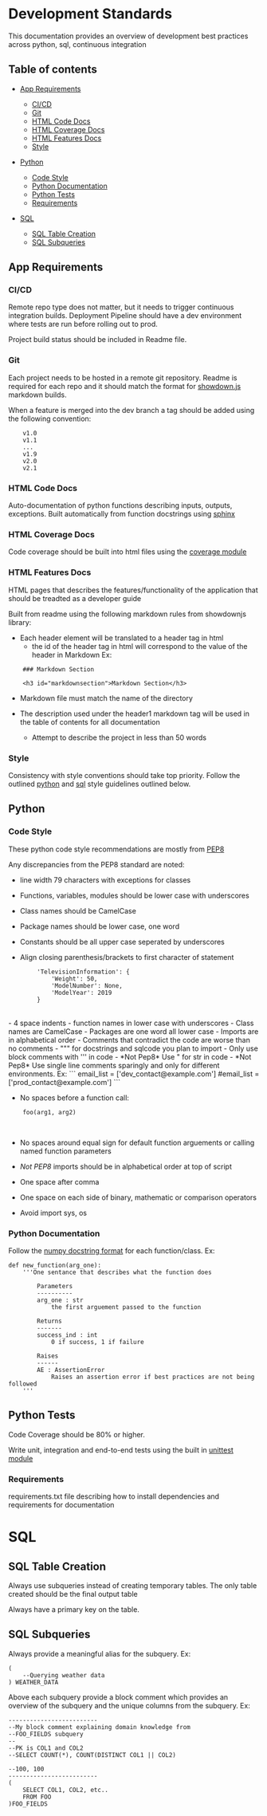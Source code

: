 # Development Standards
This documentation provides an overview of development best practices across python, sql, continuous integration

## Table of contents

- [App Requirements](#apprequirements)
    * [CI/CD](#cicd)
    * [Git](#git)
    * [HTML Code Docs](#htmlcodedocs)  
    * [HTML Coverage Docs](#htmlcoveragedocs)        
    * [HTML Features Docs](#htmlfeaturesdocs)
    * [Style](#style)

- [Python](#python)
    * [Code Style](#codestyle)
    * [Python Documentation](#pythondocumentation)
    * [Python Tests](#pythontests)
    * [Requirements](#requirements)

- [SQL](#sql)
    * [SQL Table Creation](#sqltablecreation)
    * [SQL Subqueries](#sqlsubqueries)


## App Requirements


### CI/CD
Remote repo type does not matter, but it needs to trigger continuous integration builds. Deployment Pipeline should have a dev environment where tests are run before rolling out to prod.

Project build status should be included in Readme file.


### Git
Each project needs to be hosted in a remote git repository.
Readme is required for each repo and it should match the format for [showdown.js](#htmlfeaturesdocs) markdown builds.

When a feature is merged into the dev branch a tag should be added using the following convention:

```
    v1.0
    v1.1
    ...
    v1.9
    v2.0
    v2.1
```

### HTML Code Docs
Auto-documentation of python functions describing inputs, outputs, exceptions. Built automatically from function docstrings using  [sphinx](http://www.sphinx-doc.org/en/master/)

### HTML Coverage Docs
Code coverage should be built into html files using the [coverage module](https://coverage.readthedocs.io/en/v4.5.x/)

### HTML Features Docs
HTML pages that describes the features/functionality of the application that should be treadted as a developer guide

Built from readme using the following markdown rules from showdownjs library:

- Each header element will be translated to a header tag in html
    - the id of the header tag in html will correspond to the value of the header in Markdown
    Ex:

```
    ### Markdown Section
```

```
    <h3 id="markdownsection">Markdown Section</h3>
```

- Markdown file must match the name of the directory

- The description used under the header1 markdown tag will be used in the table of contents for all documentation
    - Attempt to describe the project in less than 50 words


### Style
Consistency with style conventions should take top priority. Follow the outlined [python](#python) and [sql](#sql) style guidelines outlined below.


## Python

### Code Style

These python code style recommendations are mostly from [PEP8](https://www.python.org/dev/peps/pep-0008/)

Any discrepancies from the PEP8 standard are noted:

- line width 79 characters with exceptions for classes

- Functions, variables, modules should be lower case with underscores

- Class names should be CamelCase

- Package names should be lower case, one word

- Constants should be all upper case seperated by underscores

- Align closing parenthesis/brackets to first character of statement
```
		'TelevisionInformation': {
			'Weight': 50,
			'ModelNumber': None,
			'ModelYear': 2019
		}
```
<br>
- 4 space indents
- function names in lower case with underscores
- Class names are CamelCase
- Packages are one word all lower case
- Imports are in alphabetical order
- Comments that contradict the code are worse than no comments
- """ for docstrings and sqlcode you plan to import
- Only use block comments with ''' in code
- *Not Pep8* Use " for str in code
- *Not Pep8* Use single line comments sparingly and only for different environments. Ex:
```
    email_list = ['dev_contact@example.com']
    #email_list = ['prod_contact@example.com']
```
<br>

- No spaces before a function call:
```
	foo(arg1, arg2)
```
<br>

- No spaces around equal sign for default function arguements or calling named function parameters


- *Not PEP8* imports should be in alphabetical order at top of script
- One space after comma
- One space on each side of binary, mathematic or comparison operators

- Avoid import sys, os

### Python Documentation
Follow the [numpy docstring format](https://sphinxcontrib-napoleon.readthedocs.io/en/latest/example_numpy.html) for each function/class. Ex:

```
def new_function(arg_one):
    '''One sentance that describes what the function does

        Parameters
        ----------
        arg_one : str
            the first arguement passed to the function

        Returns
        -------
        success_ind : int
            0 if success, 1 if failure

        Raises
        ------
        AE : AssertionError
            Raises an assertion error if best practices are not being followed
    '''
```




## Python Tests

Code Coverage should be 80% or higher.

Write unit, integration and end-to-end tests using the built in [unittest module](https://docs.python.org/3/library/unittest.html)


### Requirements
requirements.txt file describing how to install dependencies and requirements for documentation




# SQL

## SQL Table Creation
Always use subqueries instead of creating temporary tables. The only table created should be the final output table

Always have a primary key on the table.

## SQL Subqueries

Always provide a meaningful alias for the subquery. Ex:

```
(
    --Querying weather data
) WEATHER_DATA
```


Above each subquery provide a block comment which provides an overview of the subquery and the unique columns from the subquery. Ex:

```
-------------------------
--My block comment explaining domain knowledge from
--FOO_FIELDS subquery
--
--PK is COL1 and COL2
--SELECT COUNT(*), COUNT(DISTINCT COL1 || COL2)

--100, 100
-------------------------
(
    SELECT COL1, COL2, etc..
    FROM FOO
)FOO_FIELDS
```
